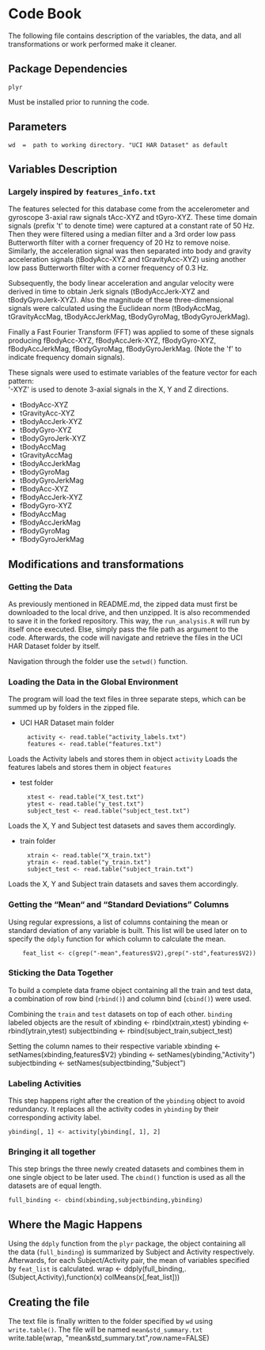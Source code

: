 #   Code Book
The following file contains description of the variables, the data, and all transformations or work performed make it cleaner.


##  Package Dependencies
    plyr
Must be installed prior to running the code.

##  Parameters

    wd  =  path to working directory. "UCI HAR Dataset" as default

##  Variables Description
### Largely inspired by `features_info.txt`

The features selected for this database come from the accelerometer and gyroscope 3-axial raw signals tAcc-XYZ and tGyro-XYZ. These time domain signals (prefix 't' to denote time) were captured at a constant rate of 50 Hz. Then they were filtered using a median filter and a 3rd order low pass Butterworth filter with a corner frequency of 20 Hz to remove noise. Similarly, the acceleration signal was then separated into body and gravity acceleration signals (tBodyAcc-XYZ and tGravityAcc-XYZ) using another low pass Butterworth filter with a corner frequency of 0.3 Hz. 

Subsequently, the body linear acceleration and angular velocity were derived in time to obtain Jerk signals (tBodyAccJerk-XYZ and tBodyGyroJerk-XYZ). Also the magnitude of these three-dimensional signals were calculated using the Euclidean norm (tBodyAccMag, tGravityAccMag, tBodyAccJerkMag, tBodyGyroMag, tBodyGyroJerkMag). 

Finally a Fast Fourier Transform (FFT) was applied to some of these signals producing fBodyAcc-XYZ, fBodyAccJerk-XYZ, fBodyGyro-XYZ, fBodyAccJerkMag, fBodyGyroMag, fBodyGyroJerkMag. (Note the 'f' to indicate frequency domain signals). 

These signals were used to estimate variables of the feature vector for each pattern:  
'-XYZ' is used to denote 3-axial signals in the X, Y and Z directions.

* tBodyAcc-XYZ
* tGravityAcc-XYZ
* tBodyAccJerk-XYZ
* tBodyGyro-XYZ
* tBodyGyroJerk-XYZ
* tBodyAccMag
* tGravityAccMag
* tBodyAccJerkMag
* tBodyGyroMag
* tBodyGyroJerkMag
* fBodyAcc-XYZ
* fBodyAccJerk-XYZ
* fBodyGyro-XYZ
* fBodyAccMag
* fBodyAccJerkMag
* fBodyGyroMag
* fBodyGyroJerkMag


##  Modifications and transformations

### Getting the Data

As previously mentioned in README.md, the zipped data must first be downloaded to the local drive, and then unzipped. It is also recommended to save it in the forked repository.
This way, the `run_analysis.R` will run by itself once executed. Else, simply pass the file path as argument to the code.
Afterwards, the code will navigate and retrieve the files in the UCI HAR Dataset folder by itself.

Navigation through the folder use the `setwd()` function.

### Loading the Data in the Global Environment

The program will load the text files in three separate steps, which can be summed up by folders in the zipped file.

* UCI HAR Dataset main folder

        activity <- read.table("activity_labels.txt")
        features <- read.table("features.txt")
Loads the Activity labels and stores them in object `activity`
Loads the features labels and stores them in object `features`

* test folder

        xtest <- read.table("X_test.txt")
        ytest <- read.table("y_test.txt")
        subject_test <- read.table("subject_test.txt")
Loads the X, Y and Subject test datasets and saves them accordingly.

* train folder

        xtrain <- read.table("X_train.txt")
        ytrain <- read.table("y_train.txt")
        subject_test <- read.table("subject_train.txt")
Loads the X, Y and Subject train datasets and saves them accordingly.

### Getting the “Mean“ and “Standard Deviations” Columns
Using regular expressions, a list of columns containing the mean or standard deviation of any variable is built.
This list will be used later on to specify the `ddply` function for which column to calculate the mean.

        feat_list <- c(grep("-mean",features$V2),grep("-std",features$V2))


### Sticking the Data Together
To build a complete data frame object containing all the train and test data, a combination of row bind (`rbind()`) and column bind (`cbind()`) were used.

Combining the `train` and `test` datasets on top of each other. `binding` labeled objects are the result of 
    xbinding <- rbind(xtrain,xtest)
    ybinding <- rbind(ytrain,ytest)
    subjectbinding <- rbind(subject_train,subject_test)

Setting the column names to their respective variable
    xbinding <- setNames(xbinding,features$V2)
    ybinding <- setNames(ybinding,"Activity")
    subjectbinding <- setNames(subjectbinding,"Subject")

### Labeling Activities

This step happens right after the creation of the `ybinding` object to avoid redundancy. It replaces all the activity codes in `ybinding` by their corresponding activity label.
        
    ybinding[, 1] <- activity[ybinding[, 1], 2]
        
### Bringing it all together

This step brings the three newly created datasets and combines them in one single object to be later used. The `cbind()` function is used as all the datasets are of equal length.

    full_binding <- cbind(xbinding,subjectbinding,ybinding)

## Where the Magic Happens
Using the `ddply` function from the `plyr` package, the object containing all the data (`full_binding`) is summarized by Subject and Activity respectively.
Afterwards, for each Subject/Activity pair, the mean of variables specified by `feat_list` is calculated.
    wrap <- ddply(full_binding,.(Subject,Activity),function(x) colMeans(x[,feat_list]))
        
## Creating the file
The text file is finally written to the folder specified by `wd` using `write.table()`. The file will be named `mean&std_summary.txt`
    write.table(wrap, "mean&std_summary.txt",row.name=FALSE)
